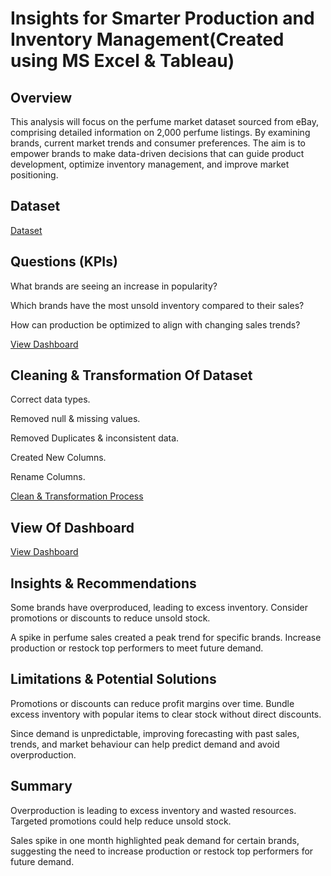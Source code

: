 # Insights for Smarter Production and Inventory Management(Created using MS Excel & Tableau)

## Overview
This analysis will focus on the perfume market dataset sourced from eBay, comprising detailed information on 2,000 perfume listings. By examining brands, current market trends and consumer preferences. The aim is to empower brands to make data-driven decisions that can guide product development, optimize inventory management, and improve market positioning.

## Dataset
<a href="https://github.com/JJAnalytics/Production-Inventory-Insights/blob/main/ebay_mens_perfume.csv">Dataset</a>

## Questions (KPIs)
What brands are seeing an increase in popularity?

Which brands have the most unsold inventory compared to their sales?

How can production be optimized to align with changing sales trends?

<a href="https://github.com/JJAnalytics/Production-Inventory-Insights/blob/main/Screenshot%202025-01-27%20201433.png">View Dashboard</a>

## Cleaning & Transformation Of Dataset
Correct data types.

Removed null & missing values.

Removed Duplicates & inconsistent data.

Created New Columns.

Rename Columns.

<a href="https://github.com/JJAnalytics/Production-Inventory-Insights/blob/main/DCT.png">Clean & Transformation Process</a>

## View Of Dashboard

<a href="https://github.com/JJAnalytics/Production-Inventory-Insights/blob/main/Screenshot%202025-01-27%20201433.png">View Dashboard</a>

## Insights & Recommendations
Some brands have overproduced, leading to excess inventory. Consider promotions or discounts to reduce unsold stock. 

A spike in perfume sales created a peak trend for specific brands. Increase production or restock top performers to meet future demand.

## Limitations & Potential Solutions
Promotions or discounts can reduce profit margins over time. Bundle excess inventory with popular items to clear stock without direct discounts. 

Since demand is unpredictable, improving forecasting with past sales, trends, and market behaviour can help predict demand and avoid overproduction.

## Summary
Overproduction is leading to excess inventory and wasted resources. Targeted promotions could help reduce unsold stock. 

Sales spike in one month highlighted peak demand for certain brands, suggesting the need to increase production or restock top performers for future demand.

